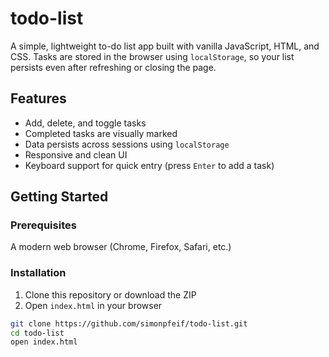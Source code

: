# todo-list

A simple, lightweight to-do list app built with vanilla JavaScript, HTML, and CSS. Tasks are stored in the browser using `localStorage`, so your list persists even after refreshing or closing the page.

## Features

- Add, delete, and toggle tasks
- Completed tasks are visually marked
- Data persists across sessions using `localStorage`
- Responsive and clean UI
- Keyboard support for quick entry (press `Enter` to add a task)

## Getting Started

### Prerequisites

A modern web browser (Chrome, Firefox, Safari, etc.)

### Installation

1. Clone this repository or download the ZIP
2. Open `index.html` in your browser

```bash
git clone https://github.com/simonpfeif/todo-list.git
cd todo-list
open index.html